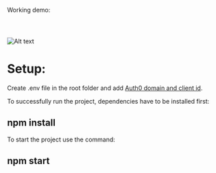 Working demo:

```



```

![Alt text](https://i.imgur.com/O7UPxVQ.png "Website screenshot")

# Setup:

Create .env file in the root folder and add [Auth0 domain and client id](https://auth0.com/).

To successfully run the project, dependencies have to be installed first:

## **npm install**

To start the project use the command:

## **npm start**
